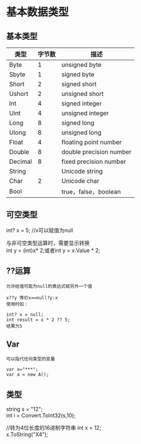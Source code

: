 # 基本数据类型

## 基本类型

| 类型    | 字节数 | 描述                    |
|---------|--------|-------------------------|
| Byte    | 1      | unsigned byte           |
| Sbyte   | 1      | signed byte             |
| Short   | 2      | signed short            |
| Ushort  | 2      | unsigned short          |
| Int     | 4      | signed integer          |
| Uint    | 4      | unsigned integer        |
| Long    | 8      | signed long             |
| Ulong   | 8      | unsigned long           |
| Float   | 4      | floating point number   |
| Double  | 8      | double precision number |
| Decimal | 8      | fixed precision number  |
| String  |        | Unicode string          |
| Char    | 2      | Unicode char            |
| Bool    |        | true，false，boolean    |

## 可空类型

int? x = 5; //x可以赋值为null

与非可空类型运算时，需要显示转换  
int y = (int)x\* 2;或者int y = x.Value \* 2;


## ??运算

```
允许给值可能为null的表达式赋另外一个值

x??y 等价x==null?y:x
使用时如：

int? x = null;  
int result = x * 2 ?? 5;  
结果为5
```

## Var

```
可以指代任何类型的变量

var x="***";
var a = new A();
```

## 类型

string s = "12";  
int i = Convert.ToInt32(s,10);

//转为4位长度的16进制字符串
int x = 12;  
x.ToString("X4");
